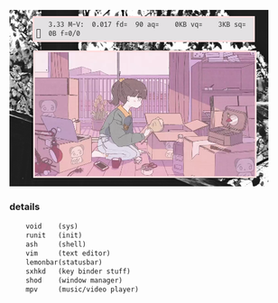 ![img](untitled.png)

### details ###
        void    (sys)
        runit   (init)
        ash     (shell)
        vim     (text editor)
        lemonbar(statusbar)
        sxhkd   (key binder stuff)
        shod    (window manager)
        mpv     (music/video player)
